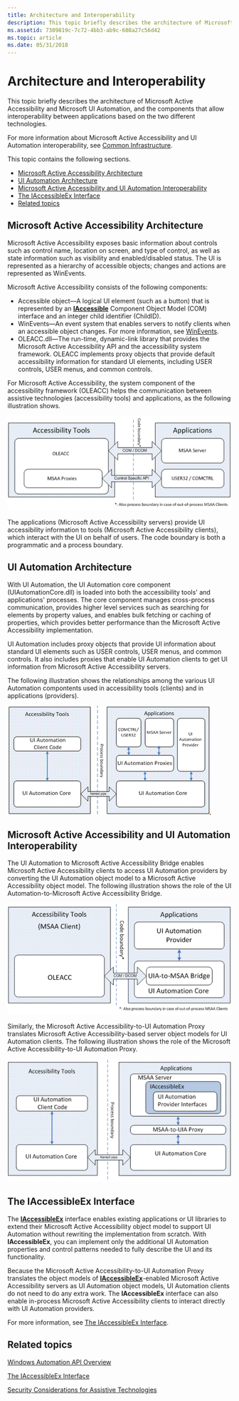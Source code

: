 ```yaml
---
title: Architecture and Interoperability
description: This topic briefly describes the architecture of Microsoft Active Accessibility and Microsoft UI Automation, and the components that allow interoperability between applications based on the two different technologies.
ms.assetid: 7309819c-7c72-4bb3-ab9c-608a27c56d42
ms.topic: article
ms.date: 05/31/2018
---
```


# Architecture and Interoperability

This topic briefly describes the architecture of Microsoft Active Accessibility and Microsoft UI Automation, and the components that allow interoperability between applications based on the two different technologies.

For more information about Microsoft Active Accessibility and UI Automation interoperability, see [Common Infrastructure](common-infrastructure.md).

This topic contains the following sections.

-   [Microsoft Active Accessibility Architecture](#microsoft-active-accessibility-architecture)
-   [UI Automation Architecture](#ui-automation-architecture)
-   [Microsoft Active Accessibility and UI Automation Interoperability](#microsoft-active-accessibility-and-ui-automation-interoperability)
-   [The IAccessibleEx Interface](#the-iaccessibleex-interface)
-   [Related topics](#related-topics)

## Microsoft Active Accessibility Architecture

Microsoft Active Accessibility exposes basic information about controls such as control name, location on screen, and type of control, as well as state information such as visibility and enabled/disabled status. The UI is represented as a hierarchy of accessible objects; changes and actions are represented as WinEvents.

Microsoft Active Accessibility consists of the following components:

-   Accessible object—A logical UI element (such as a button) that is represented by an [**IAccessible**](/windows/desktop/api/oleacc/nn-oleacc-iaccessible) Component Object Model (COM) interface and an integer child identifier (ChildID).
-   WinEvents—An event system that enables servers to notify clients when an accessible object changes. For more information, see [WinEvents](winevents-infrastructure.md).
-   OLEACC.dll—The run-time, dynamic-link library that provides the Microsoft Active Accessibility API and the accessibility system framework. OLEACC implements proxy objects that provide default accessibility information for standard UI elements, including USER controls, USER menus, and common controls.

For Microsoft Active Accessibility, the system component of the accessibility framework (OLEACC) helps the communication between assistive technologies (accessibility tools) and applications, as the following illustration shows.

![illustration showing how accessibility tools interact with applications](images/msaaarch.gif)

The applications (Microsoft Active Accessibility servers) provide UI accessibility information to tools (Microsoft Active Accessibility clients), which interact with the UI on behalf of users. The code boundary is both a programmatic and a process boundary.

## UI Automation Architecture

With UI Automation, the UI Automation core component (UIAutomationCore.dll) is loaded into both the accessibility tools' and applications' processes. The core component manages cross-process communication, provides higher level services such as searching for elements by property values, and enables bulk fetching or caching of properties, which provides better performance than the Microsoft Active Accessibility implementation.

UI Automation includes proxy objects that provide UI information about standard UI elements such as USER controls, USER menus, and common controls. It also includes proxies that enable UI Automation clients to get UI information from Microsoft Active Accessibility servers.

The following illustration shows the relationships among the various UI Automation compontents used in accessibility tools (clients) and in applications (providers).

![illustration showing how components of accessibility tools interact with those in applications](images/uiaarch.gif)

## Microsoft Active Accessibility and UI Automation Interoperability

The UI Automation to Microsoft Active Accessibility Bridge enables Microsoft Active Accessibility clients to access UI Automation providers by converting the UI Automation object model to a Microsoft Active Accessibility object model. The following illustration shows the role of the UI Automation-to-Microsoft Active Accessibility Bridge.

![illustration showing how ui automation works with accessibility tools and applications](images/uiatomsaabridge.gif)

Similarly, the Microsoft Active Accessibility-to-UI Automation Proxy translates Microsoft Active Accessibility-based server object models for UI Automation clients. The following illustration shows the role of the Microsoft Active Accessibility-to-UI Automation Proxy.

![illustration showing how ui automation proxy works with accessibility tools and applications](images/msaatouiaproxy.gif)

## The IAccessibleEx Interface

The [**IAccessibleEx**](/windows/desktop/api/UIAutomationCore/nn-uiautomationcore-iaccessibleex) interface enables existing applications or UI libraries to extend their Microsoft Active Accessibility object model to support UI Automation without rewriting the implementation from scratch. With **IAccessibleEx**, you can implement only the additional UI Automation properties and control patterns needed to fully describe the UI and its functionality.

Because the Microsoft Active Accessibility-to-UI Automation Proxy translates the object models of [**IAccessibleEx**](/windows/desktop/api/UIAutomationCore/nn-uiautomationcore-iaccessibleex)-enabled Microsoft Active Accessibility servers as UI Automation object models, UI Automation clients do not need to do any extra work. The **IAccessibleEx** interface can also enable in-process Microsoft Active Accessibility clients to interact directly with UI Automation providers.

For more information, see [The IAccessibleEx Interface](iaccessibleex.md).

## Related topics

<dl> <dt>

[Windows Automation API Overview](windows-automation-api-overview.md)
</dt> <dt>

[The IAccessibleEx Interface](iaccessibleex.md)
</dt> <dt>

[Security Considerations for Assistive Technologies](uiauto-securityoverview.md)
</dt> </dl>

 

 




